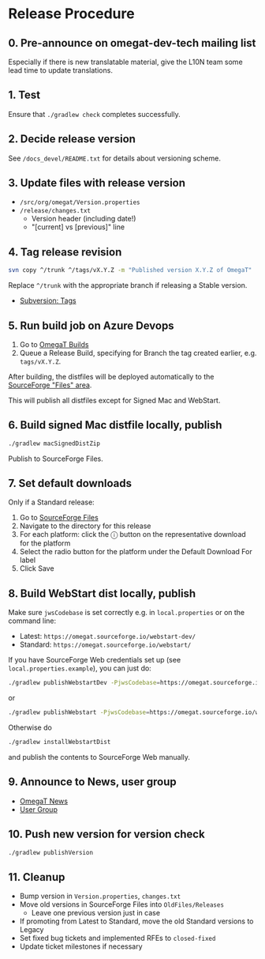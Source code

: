 # Release Procedure

## 0. Pre-announce on omegat-dev-tech mailing list

Especially if there is new translatable material, give the L10N team some lead
time to update translations.


## 1. Test

Ensure that `./gradlew check` completes successfully.


## 2. Decide release version

See `/docs_devel/README.txt` for details about versioning scheme.


## 3. Update files with release version

- `/src/org/omegat/Version.properties`
- `/release/changes.txt`
  - Version header (including date!)
  - "[current] vs [previous]" line


## 4. Tag release revision

```sh
svn copy ^/trunk ^/tags/vX.Y.Z -m "Published version X.Y.Z of OmegaT"
```

Replace `^/trunk` with the appropriate branch if releasing a Stable version.

- [Subversion:
  Tags](http://svnbook.red-bean.com/en/1.7/svn.branchmerge.tags.html)


## 5. Run build job on Azure Devops

1. Go to [OmegaT Builds](https://dev.azure.com/omegat-org/OmegaT/_build)
2. Queue a Release Build, specifying for Branch the tag created earlier,
   e.g. `tags/vX.Y.Z`.

After building, the distfiles will be deployed automatically to the [SourceForge
"Files" area](https://sourceforge.net/projects/omegat/files/).

This will publish all distfiles except for Signed Mac and WebStart.


## 6. Build signed Mac distfile locally, publish

```sh
./gradlew macSignedDistZip
```

Publish to SourceForge Files.


## 7. Set default downloads

Only if a Standard release:

1. Go to [SourceForge Files](https://sourceforge.net/projects/omegat/files/)
2. Navigate to the directory for this release
3. For each platform: click the ⓘ button on the representative download for the
   platform
4. Select the radio button for the platform under the Default Download For label
5. Click Save


## 8. Build WebStart dist locally, publish

Make sure `jwsCodebase` is set correctly e.g. in `local.properties` or on the
command line:

- Latest: `https://omegat.sourceforge.io/webstart-dev/`
- Standard: `https://omegat.sourceforge.io/webstart/`

If you have SourceForge Web credentials set up (see `local.properties.example`),
you can just do:

```sh
./gradlew publishWebstartDev -PjwsCodebase=https://omegat.sourceforge.io/webstart-dev/
```

or

```sh
./gradlew publishWebstart -PjwsCodebase=https://omegat.sourceforge.io/webstart/
```

Otherwise do

```sh
./gradlew installWebstartDist
```

and publish the contents to SourceForge Web manually.


## 9. Announce to News, user group

- [OmegaT News](https://sourceforge.net/p/omegat/news/)
- [User Group](https://groups.yahoo.com/neo/groups/OmegaT/info)


## 10. Push new version for version check

```sh
./gradlew publishVersion
```


## 11. Cleanup

- Bump version in `Version.properties`, `changes.txt`
- Move old versions in SourceForge Files into `OldFiles/Releases`
  - Leave one previous version just in case
- If promoting from Latest to Standard, move the old Standard versions to Legacy
- Set fixed bug tickets and implemented RFEs to `closed-fixed`
- Update ticket milestones if necessary
